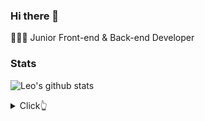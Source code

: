 ### Hi there 👋

👨🏻‍💻 Junior Front-end & Back-end Developer

### Stats

![Leo's github stats](https://github-readme-stats.vercel.app/api?username=arikjunior&show_icons=true&theme=dracula&hide=stars,issues)

<details>
  <summary>Click👆</summary>
  <pre>
  🤷‍♂️ Xixixixi
  </pre>
</details>
